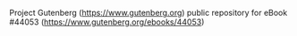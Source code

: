 Project Gutenberg (https://www.gutenberg.org) public repository for eBook #44053 (https://www.gutenberg.org/ebooks/44053)
